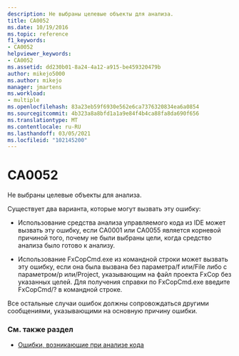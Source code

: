 ```yaml
---
description: Не выбраны целевые объекты для анализа.
title: CA0052
ms.date: 10/19/2016
ms.topic: reference
f1_keywords:
- CA0052
helpviewer_keywords:
- CA0052
ms.assetid: dd230b01-8a24-4a12-a915-be459320479b
author: mikejo5000
ms.author: mikejo
manager: jmartens
ms.workload:
- multiple
ms.openlocfilehash: 83a23eb59f6930e562e6ca7376320834ea6a0854
ms.sourcegitcommit: 4b323a8a8bfd1a1a9e84f4b4ca88fa8da690f656
ms.translationtype: MT
ms.contentlocale: ru-RU
ms.lasthandoff: 03/05/2021
ms.locfileid: "102145200"
---
```

# <a name="ca0052"></a>CA0052

Не выбраны целевые объекты для анализа.

Существует два варианта, которые могут вызвать эту ошибку:

- Использование средства анализа управляемого кода из IDE может вызвать эту ошибку, если CA0001 или CA0055 является корневой причиной того, почему не были выбраны цели, когда средство анализа было готово к анализу.

- Использование FxCopCmd.exe из командной строки может вызвать эту ошибку, если она была вызвана без параметра/f или/File либо с параметром/p или/Project, указывающим на файл проекта FxCop без указанных целей. Для получения справки по FxCopCmd.exe введите FxCopCmd/? в командной строке.

Все остальные случаи ошибок должны сопровождаться другими сообщениями, указывающими на основную причину ошибки.

### <a name="see-also"></a>См. также раздел

- [Ошибки, возникающие при анализе кода](../code-quality/code-analysis-application-errors.md)
